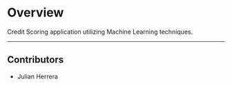 # Overview 

Credit Scoring application utilizing Machine Learning techniques.

---

## Contributors

- Julian Herrera
